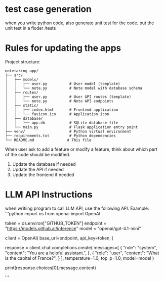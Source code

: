 # test case generation
when you write python code, also generate unit test for the code.
put the unit test in a floder /tests


# Rules for updating the apps

Project structure:
```
notetaking-app/
├── src/
│   ├── models/
│   │   ├── user.py          # User model (template)
│   │   └── note.py          # Note model with database schema
│   ├── routes/
│   │   ├── user.py          # User API routes (template)
│   │   └── note.py          # Note API endpoints
│   ├── static/
│   │   ├── index.html       # Frontend application
│   │   └── favicon.ico      # Application icon
│   ├── database/
│   │   └── app.db           # SQLite database file
│   └── main.py              # Flask application entry point
├── venv/                    # Python virtual environment
├── requirements.txt         # Python dependencies
└── README.md               # This file
```

When user ask to add a feature or modify a feature, think about which part of the code should be modified.
1. Update the database if needed
2. Update the API if needed
3. Update the frontend if needed


# LLM API Instructions
when writiing program to call LLM API, use the following API.
Example:
'''python
import os
from openai import OpenAI

token = os.environ["GITHUB_TOKEN"]
endpoint = "https://models.github.ai/inference"
model = "openai/gpt-4.1-mini"

client = OpenAI(
    base_url=endpoint,
    api_key=token,
)

response = client.chat.completions.create(
    messages=[
        {
            "role": "system",
            "content": "You are a helpful assistant.",
        },
        {
            "role": "user",
            "content": "What is the capital of France?",
        }
    ],
    temperature=1.0,
    top_p=1.0,
    model=model
)

print(response.choices[0].message.content)

'''
